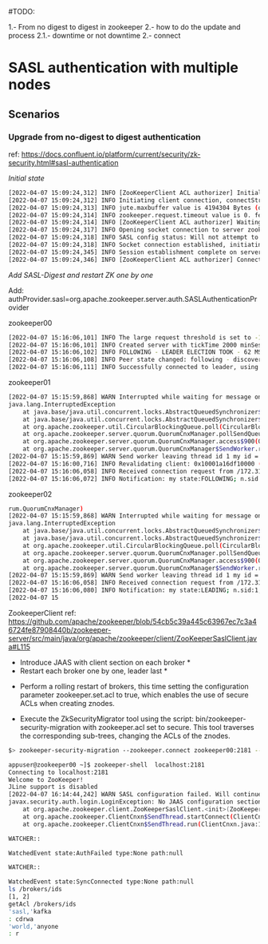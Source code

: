 #TODO:

1.- From no digest to digest in zookeeper
  2.- how to do the update and process
  2.1.- downtime or not downtime
2.- connect


# SASL authentication with multiple nodes

## Scenarios

### Upgrade from no-digest to digest authentication

ref: https://docs.confluent.io/platform/current/security/zk-security.html#sasl-authentication

*Initial state*

```bash
[2022-04-07 15:09:24,312] INFO [ZooKeeperClient ACL authorizer] Initializing a new session to zookeeper00:2181,zookeeper01:2182,zookeeper02:2183. (kafka.zookeeper.ZooKeeperClient)
[2022-04-07 15:09:24,312] INFO Initiating client connection, connectString=zookeeper00:2181,zookeeper01:2182,zookeeper02:2183 sessionTimeout=18000 watcher=kafka.zookeeper.ZooKeeperClient$ZooKeeperClientWatcher$@7cd4a4d7 (org.apache.zookeeper.ZooKeeper)
[2022-04-07 15:09:24,313] INFO jute.maxbuffer value is 4194304 Bytes (org.apache.zookeeper.ClientCnxnSocket)
[2022-04-07 15:09:24,314] INFO zookeeper.request.timeout value is 0. feature enabled=false (org.apache.zookeeper.ClientCnxn)
[2022-04-07 15:09:24,314] INFO [ZooKeeperClient ACL authorizer] Waiting until connected. (kafka.zookeeper.ZooKeeperClient)
[2022-04-07 15:09:24,317] INFO Opening socket connection to server zookeeper02/172.31.0.3:2183. (org.apache.zookeeper.ClientCnxn)
[2022-04-07 15:09:24,318] INFO SASL config status: Will not attempt to authenticate using SASL (unknown error) (org.apache.zookeeper.ClientCnxn)
[2022-04-07 15:09:24,318] INFO Socket connection established, initiating session, client: /172.31.0.5:35826, server: zookeeper02/172.31.0.3:2183 (org.apache.zookeeper.ClientCnxn)
[2022-04-07 15:09:24,345] INFO Session establishment complete on server zookeeper02/172.31.0.3:2183, session id = 0x30001a16e120000, negotiated timeout = 18000 (org.apache.zookeeper.ClientCnxn)
[2022-04-07 15:09:24,346] INFO [ZooKeeperClient ACL authorizer] Connected. (kafka.zookeeper.ZooKeeperClient)
```

*Add SASL-Digest and restart ZK one by one*

Add:
  authProvider.sasl=org.apache.zookeeper.server.auth.SASLAuthenticationProvider


zookeeper00

```bash
[2022-04-07 15:16:06,101] INFO The large request threshold is set to -1 (org.apache.zookeeper.server.ZooKeeperServer)
[2022-04-07 15:16:06,101] INFO Created server with tickTime 2000 minSessionTimeout 4000 maxSessionTimeout 40000 clientPortListenBacklog -1 datadir /var/lib/zookeeper/log/version-2 snapdir /var/lib/zookeeper/data/version-2 (org.apache.zookeeper.server.ZooKeeperServer)
[2022-04-07 15:16:06,102] INFO FOLLOWING - LEADER ELECTION TOOK - 62 MS (org.apache.zookeeper.server.quorum.Learner)
[2022-04-07 15:16:06,108] INFO Peer state changed: following - discovery (org.apache.zookeeper.server.quorum.QuorumPeer)
[2022-04-07 15:16:06,111] INFO Successfully connected to leader, using address: zookeeper02/172.31.0.3:2888 (org.apache.zookeeper.server.quorum.Learner)
```

zookeeper01

```bash
[2022-04-07 15:15:59,868] WARN Interrupted while waiting for message on queue (org.apache.zookeeper.server.quorum.QuorumCnxManager)
java.lang.InterruptedException
	at java.base/java.util.concurrent.locks.AbstractQueuedSynchronizer$ConditionObject.reportInterruptAfterWait(AbstractQueuedSynchronizer.java:2056)
	at java.base/java.util.concurrent.locks.AbstractQueuedSynchronizer$ConditionObject.awaitNanos(AbstractQueuedSynchronizer.java:2133)
	at org.apache.zookeeper.util.CircularBlockingQueue.poll(CircularBlockingQueue.java:105)
	at org.apache.zookeeper.server.quorum.QuorumCnxManager.pollSendQueue(QuorumCnxManager.java:1447)
	at org.apache.zookeeper.server.quorum.QuorumCnxManager.access$900(QuorumCnxManager.java:98)
	at org.apache.zookeeper.server.quorum.QuorumCnxManager$SendWorker.run(QuorumCnxManager.java:1271)
[2022-04-07 15:15:59,869] WARN Send worker leaving thread id 1 my id = 2 (org.apache.zookeeper.server.quorum.QuorumCnxManager)
[2022-04-07 15:16:00,716] INFO Revalidating client: 0x10001a16df10000 (org.apache.zookeeper.server.quorum.Learner)
[2022-04-07 15:16:06,058] INFO Received connection request from /172.31.0.4:41490 (org.apache.zookeeper.server.quorum.QuorumCnxManager)
[2022-04-07 15:16:06,072] INFO Notification: my state:FOLLOWING; n.sid:1, n.state:LOOKING, n.leader:1, n.round:0x1, n.peerEpoch:0x1, n.zxid:0x100000036, message format version:0x2, n.config version:0x0 (org.apache.zookeeper.server.quorum.FastLeaderElection)
```

zookeeper02

```bash
rum.QuorumCnxManager)
[2022-04-07 15:15:59,868] WARN Interrupted while waiting for message on queue (org.apache.zookeeper.server.quorum.QuorumCnxManager)
java.lang.InterruptedException
	at java.base/java.util.concurrent.locks.AbstractQueuedSynchronizer$ConditionObject.reportInterruptAfterWait(AbstractQueuedSynchronizer.java:2056)
	at java.base/java.util.concurrent.locks.AbstractQueuedSynchronizer$ConditionObject.awaitNanos(AbstractQueuedSynchronizer.java:2133)
	at org.apache.zookeeper.util.CircularBlockingQueue.poll(CircularBlockingQueue.java:105)
	at org.apache.zookeeper.server.quorum.QuorumCnxManager.pollSendQueue(QuorumCnxManager.java:1447)
	at org.apache.zookeeper.server.quorum.QuorumCnxManager.access$900(QuorumCnxManager.java:98)
	at org.apache.zookeeper.server.quorum.QuorumCnxManager$SendWorker.run(QuorumCnxManager.java:1271)
[2022-04-07 15:15:59,869] WARN Send worker leaving thread id 1 my id = 3 (org.apache.zookeeper.server.quorum.QuorumCnxManager)
[2022-04-07 15:16:06,058] INFO Received connection request from /172.31.0.4:47042 (org.apache.zookeeper.server.quorum.QuorumCnxManager)
[2022-04-07 15:16:06,080] INFO Notification: my state:LEADING; n.sid:1, n.state:LOOKING, n.leader:1, n.round:0x1, n.peerEpoch:0x1, n.zxid:0x100000036, message format version:0x2, n.config version:0x0 (org.apache.zookeeper.server.quorum.FastLeaderElection)
[2022-04-07 15
```


ZookeeperClient ref: https://github.com/apache/zookeeper/blob/54cb5c39a445c63967ec7c3a46724fe87908440b/zookeeper-server/src/main/java/org/apache/zookeeper/client/ZooKeeperSaslClient.java#L115


* Introduce JAAS with client section on each broker *
* Restart each broker one by one, leader last *


- Perform a rolling restart of brokers, this time setting the configuration parameter zookeeper.set.acl to true, which enables the use of secure ACLs when creating znodes.

- Execute the ZkSecurityMigrator tool using the script: bin/zookeeper-security-migration with zookeeper.acl set to secure. This tool traverses the corresponding sub-trees, changing the ACLs of the znodes.


```bash
$> zookeeper-security-migration --zookeeper.connect zookeeper00:2181 --zookeeper.acl secure
```


```bash
appuser@zookeeper00 ~]$ zookeeper-shell  localhost:2181
Connecting to localhost:2181
Welcome to ZooKeeper!
JLine support is disabled
[2022-04-07 16:14:44,242] WARN SASL configuration failed. Will continue connection to Zookeeper server without SASL authentication, if Zookeeper server allows it. (org.apache.zookeeper.ClientCnxn)
javax.security.auth.login.LoginException: No JAAS configuration section named 'Client' was found in specified JAAS configuration file: '/etc/kafka/zookeeper.sasl.jaas.config'.
	at org.apache.zookeeper.client.ZooKeeperSaslClient.<init>(ZooKeeperSaslClient.java:189)
	at org.apache.zookeeper.ClientCnxn$SendThread.startConnect(ClientCnxn.java:1161)
	at org.apache.zookeeper.ClientCnxn$SendThread.run(ClientCnxn.java:1210)

WATCHER::

WatchedEvent state:AuthFailed type:None path:null

WATCHER::

WatchedEvent state:SyncConnected type:None path:null
ls /brokers/ids
[1, 2]
getAcl /brokers/ids
'sasl,'kafka
: cdrwa
'world,'anyone
: r
```
